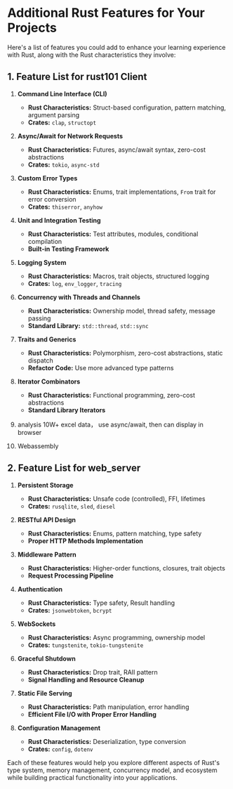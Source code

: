 # Additional Rust Features for Your Projects

Here's a list of features you could add to enhance your learning experience with Rust, along with the Rust characteristics they involve:

## 1. Feature List for rust101 Client

1. **Command Line Interface (CLI)**
   - **Rust Characteristics:** Struct-based configuration, pattern matching, argument parsing
   - **Crates:** `clap`, `structopt`

2. **Async/Await for Network Requests**
   - **Rust Characteristics:** Futures, async/await syntax, zero-cost abstractions
   - **Crates:** `tokio`, `async-std`

3. **Custom Error Types**
   - **Rust Characteristics:** Enums, trait implementations, `From` trait for error conversion
   - **Crates:** `thiserror`, `anyhow`

4. **Unit and Integration Testing**
   - **Rust Characteristics:** Test attributes, modules, conditional compilation
   - **Built-in Testing Framework**

5. **Logging System**
   - **Rust Characteristics:** Macros, trait objects, structured logging
   - **Crates:** `log`, `env_logger`, `tracing`

6. **Concurrency with Threads and Channels**
   - **Rust Characteristics:** Ownership model, thread safety, message passing
   - **Standard Library:** `std::thread`, `std::sync`

7. **Traits and Generics**
   - **Rust Characteristics:** Polymorphism, zero-cost abstractions, static dispatch
   - **Refactor Code:** Use more advanced type patterns

8. **Iterator Combinators**
   - **Rust Characteristics:** Functional programming, zero-cost abstractions
   - **Standard Library Iterators**

9. analysis 10W+ excel data， use async/await, then can display in browser
10. Webassembly

## 2. Feature List for web_server

1. **Persistent Storage**
   - **Rust Characteristics:** Unsafe code (controlled), FFI, lifetimes
   - **Crates:** `rusqlite`, `sled`, `diesel`

2. **RESTful API Design**
   - **Rust Characteristics:** Enums, pattern matching, type safety
   - **Proper HTTP Methods Implementation**

3. **Middleware Pattern**
   - **Rust Characteristics:** Higher-order functions, closures, trait objects
   - **Request Processing Pipeline**

4. **Authentication**
   - **Rust Characteristics:** Type safety, Result handling
   - **Crates:** `jsonwebtoken`, `bcrypt`

5. **WebSockets**
   - **Rust Characteristics:** Async programming, ownership model
   - **Crates:** `tungstenite`, `tokio-tungstenite`

6. **Graceful Shutdown**
   - **Rust Characteristics:** Drop trait, RAII pattern
   - **Signal Handling and Resource Cleanup**

7. **Static File Serving**
   - **Rust Characteristics:** Path manipulation, error handling
   - **Efficient File I/O with Proper Error Handling**

8. **Configuration Management**
   - **Rust Characteristics:** Deserialization, type conversion
   - **Crates:** `config`, `dotenv`

Each of these features would help you explore different aspects of Rust's type system, memory management, concurrency model, and ecosystem while building practical functionality into your applications.